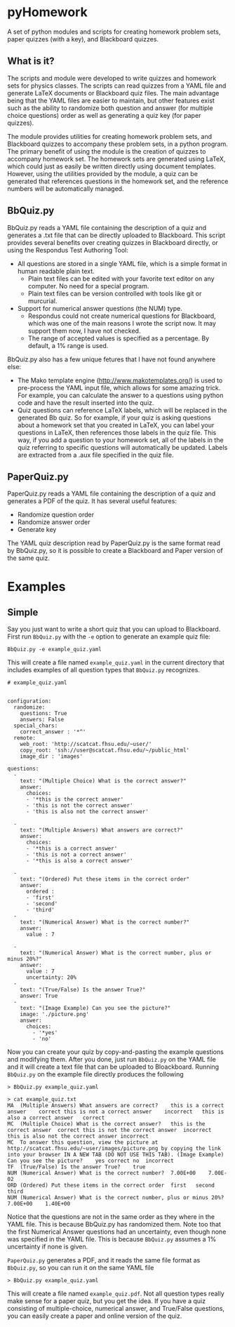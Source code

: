 pyHomework
==========

A set of python modules and scripts for creating homework problem sets, paper quizzes (with a key), and Blackboard quizzes.

What is it?
-----------

The scripts and module were developed to write quizzes and homework sets for physics classes. The scripts can read quizzes from a
YAML file and generate LaTeX documents or Blackboard quiz files. The main advantage being that the YAML files are easier to maintain,
but other features exist such as the ability to randomize both question and answer (for multiple choice questions) order as well as generating
a quiz key (for paper quizzes).

The module provides utilities for creating homework problem sets, and Blackboard quizzes to accompany these problem sets, in a python program. 
The primary benefit of using the module is the creation of quizzes to accompany homework set. The homework sets are generated using LaTeX, which
could just as easily be written directly using document templates. However, using the utilities provided by the module, a quiz can be generated that
references questions in the homework set, and the reference numbers will be automatically managed.

BbQuiz.py
---------

BbQuiz.py reads a YAML file containing the description of a quiz and generates a .txt file that can be directly uploaded to Blackboard. This script provides several
benefits over creating quizzes in Blackboard directly, or using the Respondus Test Authoring Tool:

   - All questions are stored in a single YAML file, which is a simple format in human readable plain text.
      - Plain text files can be edited with your favorite text editor on any computer. No need for a special program.
      - Plain text files can be version controlled with tools like git or murcurial.
   - Support for numerical answer questions (the NUM) type.
      - Respondus could not create numerical questions for Blackboard, which was one of the main reasons I wrote the script now. It may support them now, I have not checked.
      - The range of accepted values is specified as a percentage. By default, a 1% range is used.

BbQuiz.py also has a few unique fetures that I have not found anywhere else:

   - The Mako template engine (http://www.makotemplates.org/) is used to pre-process the YAML input file,
     which allows for some amazing trick. For example, you can calculate
     the answer to a questions using python code and have the result inserted into the quiz.
   - Quiz questions can reference LaTeX labels, which will be replaced in the generated Bb quiz.
     So for example, if your quiz is asking questions about a homework set
     that you created in LaTeX, you can label your questions in LaTeX, then
     references those labels in the quiz file. This way, if you add a question
     to your homework set, all of the labels in the quiz referring to specific
     questions will automatically be updated. Labels are
     extracted from a .aux file specified in the quiz file.

PaperQuiz.py
---------

PaperQuiz.py reads a YAML file containing the description of a quiz and generates a PDF of the quiz. It has several useful features:

   - Randomize question order
   - Randomize answer order
   - Generate key

The YAML quiz description read by PaperQuiz.py is the same format read by BbQuiz.py, so it is possible to create a Blackboard and Paper version of the
same quiz.

Examples
========

Simple
------

Say you just want to write a short quiz that you can upload to Blackboard. First run `BbQuiz.py` with the `-e` option to generate an example quiz file:

    BbQuiz.py -e example_quiz.yaml

This will create a file named `example_quiz.yaml` in the current directory that includes examples of all question types that `BbQuiz.py` recognizes.

    # example_quiz.yaml


    configuration:
      randomize:
        questions: True
        answers: False
      special_chars:
        correct_answer : '*^'
      remote:
        web_root: 'http://scatcat.fhsu.edu/~user/'
        copy_root: 'ssh://user@scatcat.fhsu.edu/~/public_html'
        image_dir : 'images'

    questions:
      - 
        text: "(Multiple Choice) What is the correct answer?"
        answer:
          choices:
          - '*this is the correct answer'
          - 'this is not the correct answer'
          - 'this is also not the correct answer'

      - 
        text: "(Multiple Answers) What answers are correct?"
        answer:
          choices:
          - '*this is a correct answer'
          - 'this is not a correct answer'
          - '*this is also a correct answer'

      - 
        text: "(Ordered) Put these items in the correct order"
        answer:
          ordered :
          - 'first'
          - 'second'
          - 'third'
      - 
        text: "(Numerical Answer) What is the correct number?"
        answer:
          value : 7

      - 
        text: "(Numerical Answer) What is the correct number, plus or minus 20%?"
        answer:
          value : 7
          uncertainty: 20%
      - 
        text: "(True/False) Is the answer True?"
        answer: True
      - 
        text: "(Image Example) Can you see the picture?"
        image: './picture.png'
        answer:
          choices:
            - '*yes'
            - 'no'

Now you can create your quiz by copy-and-pasting the example questions and modifying them. After you done, just run `BbQuiz.py` on the YAML file and it will create a text file
that can be uploaded to Bloackboard. Running `BbQuiz.py` on the example file directly produces the following

    > BbQuiz.py example_quiz.yaml

    > cat example_quiz.txt
    MA	(Multiple Answers) What answers are correct?	this is a correct answer	correct	this is not a correct answer	incorrect	this is also a correct answer	correct
    MC	(Multiple Choice) What is the correct answer?	this is the correct answer	correct	this is not the correct answer	incorrect	this is also not the correct answer	incorrect
    MC	To answer this question, view the picture at http://scatcat.fhsu.edu/~user/images/picture.png by copying the link into your browser IN A NEW TAB (DO NOT USE THIS TAB). (Image Example) Can you see the picture?	yes	correct	no	incorrect
    TF	(True/False) Is the answer True?	true
    NUM	(Numerical Answer) What is the correct number?	7.00E+00	7.00E-02
    ORD	(Ordered) Put these items in the correct order	first	second	third
    NUM	(Numerical Answer) What is the correct number, plus or minus 20%?	7.00E+00	1.40E+00

Notice that the questions are not in the same order as they where in the YAML file. This is because BbQuiz.py has randomized them. Note too that the first Numerical Answer questions
had an uncertainty, even though none was specified in the YAML file. This is because `BbQuiz.py` assumes a 1% uncertainty if none is given.

`PaperQuiz.py` generates a PDF, and it reads the same file format as `BbQuiz.py`, so you can run it on the same YAML file

    > BbQuiz.py example_quiz.yaml

This will create a file named `example_quiz.pdf`. Not all question types really make sense for a paper quiz, but you get the idea. If you have a quiz consisting of multiple-choice, numerical answer, and True/False questions, you can
easily create a paper and online version of the quiz.
